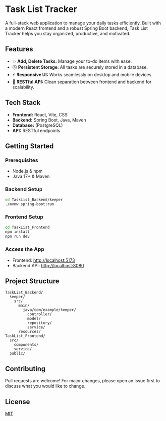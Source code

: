 # Task List Tracker

A full-stack web application to manage your daily tasks efficiently. Built with a modern React frontend and a robust Spring Boot backend, Task List Tracker helps you stay organized, productive, and motivated.

## Features

- ✨ **Add, Delete Tasks:** Manage your to-do items with ease.
- 🕒 **Persistent Storage:** All tasks are securely stored in a database.
- ⚡ **Responsive UI:** Works seamlessly on desktop and mobile devices.
- 🔗 **RESTful API:** Clean separation between frontend and backend for scalability.

## Tech Stack

- **Frontend:** React, Vite, CSS
- **Backend:** Spring Boot, Java, Maven
- **Database:** (PostgreSQL)
- **API:** RESTful endpoints

## Getting Started

### Prerequisites

- Node.js & npm
- Java 17+ & Maven

### Backend Setup

```bash
cd TaskList_Backend/keeper
./mvnw spring-boot:run
```

### Frontend Setup

```bash
cd TaskList_Frontend
npm install
npm run dev
```

### Access the App

- Frontend: [http://localhost:5173](http://localhost:5173)
- Backend API: [http://localhost:8080](http://localhost:8080)

## Project Structure

```
TaskList_Backend/
  keeper/
    src/
      main/
        java/com/example/keeper/
          controller/
          model/
          repository/
          service/
      resources/
TaskList_Frontend/
  src/
    components/
    service/
  public/
```

## Contributing

Pull requests are welcome! For major changes, please open an issue first to discuss what you would like to change.

## License

[MIT](LICENSE)
